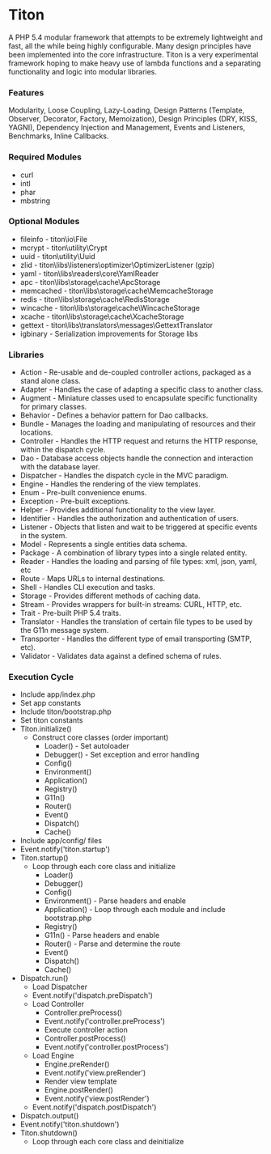 # Titon #

A PHP 5.4 modular framework that attempts to be extremely lightweight and fast, all the while being highly configurable. Many design principles have been implemented into the core infrastructure. Titon is a very experimental framework hoping to make heavy use of lambda functions and a separating functionality and logic into modular libraries.

### Features ###

Modularity, Loose Coupling, Lazy-Loading, Design Patterns (Template, Observer, Decorator, Factory, Memoization), Design Principles (DRY, KISS, YAGNI), Dependency Injection and Management, Events and Listeners, Benchmarks, Inline Callbacks.

### Required Modules ###

* curl
* intl
* phar
* mbstring

### Optional Modules ###

* fileinfo		- titon\io\File
* mcrypt		- titon\utility\Crypt
* uuid			- titon\utility\Uuid
* zlid			- titon\libs\listeners\optimizer\OptimizerListener (gzip)
* yaml			- titon\libs\readers\core\YamlReader
* apc			- titon\libs\storage\cache\ApcStorage
* memcached		- titon\libs\storage\cache\MemcacheStorage
* redis			- titon\libs\storage\cache\RedisStorage
* wincache		- titon\libs\storage\cache\WincacheStorage
* xcache		- titon\libs\storage\cache\XcacheStorage
* gettext		- titon\libs\translators\messages\GettextTranslator
* igbinary		- Serialization improvements for Storage libs

### Libraries ###

* Action - Re-usable and de-coupled controller actions, packaged as a stand alone class.
* Adapter - Handles the case of adapting a specific class to another class.
* Augment - Miniature classes used to encapsulate specific functionality for primary classes.
* Behavior - Defines a behavior pattern for Dao callbacks.
* Bundle - Manages the loading and manipulating of resources and their locations.
* Controller - Handles the HTTP request and returns the HTTP response, within the dispatch cycle.
* Dao - Database access objects handle the connection and interaction with the database layer.
* Dispatcher - Handles the dispatch cycle in the MVC paradigm.
* Engine - Handles the rendering of the view templates.
* Enum - Pre-built convenience enums.
* Exception - Pre-built exceptions.
* Helper - Provides additional functionality to the view layer.
* Identifier - Handles the authorization and authentication of users.
* Listener - Objects that listen and wait to be triggered at specific events in the system.
* Model - Represents a single entities data schema.
* Package - A combination of library types into a single related entity.
* Reader - Handles the loading and parsing of file types: xml, json, yaml, etc
* Route - Maps URLs to internal destinations.
* Shell - Handles CLI execution and tasks.
* Storage - Provides different methods of caching data.
* Stream - Provides wrappers for built-in streams: CURL, HTTP, etc.
* Trait - Pre-built PHP 5.4 traits.
* Translator - Handles the translation of certain file types to be used by the G11n message system.
* Transporter - Handles the different type of email transporting (SMTP, etc).
* Validator - Validates data against a defined schema of rules.

### Execution Cycle ###

* Include app/index.php
* Set app constants
* Include titon/bootstrap.php
* Set titon constants
* Titon.initialize()
    * Construct core classes (order important)
        * Loader() - Set autoloader
        * Debugger() - Set exception and error handling
        * Config()
        * Environment()
        * Application()
        * Registry()
        * G11n()
        * Router()
        * Event()
        * Dispatch()
        * Cache()
* Include app/config/ files
* Event.notify('titon.startup')
* Titon.startup()
    * Loop through each core class and initialize
        * Loader()
        * Debugger()
        * Config()
        * Environment() - Parse headers and enable
        * Application() - Loop through each module and include bootstrap.php
        * Registry()
        * G11n() - Parse headers and enable
        * Router() - Parse and determine the route
        * Event()
        * Dispatch()
        * Cache()
* Dispatch.run()
    * Load Dispatcher
    * Event.notify('dispatch.preDispatch')
    * Load Controller
        * Controller.preProcess()
        * Event.notify('controller.preProcess')
        * Execute controller action
        * Controller.postProcess()
        * Event.notify('controller.postProcess')
    * Load Engine
        * Engine.preRender()
        * Event.notify('view.preRender')
        * Render view template
        * Engine.postRender()
        * Event.notify('view.postRender')
    * Event.notify('dispatch.postDispatch')
* Dispatch.output()
* Event.notify('titon.shutdown')
* Titon.shutdown()
    * Loop through each core class and deinitialize